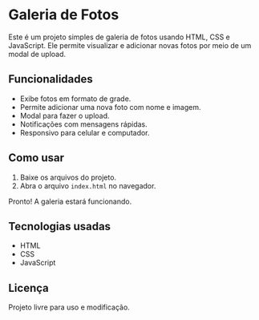 # Galeria de Fotos

Este é um projeto simples de galeria de fotos usando HTML, CSS e JavaScript. Ele permite visualizar e adicionar novas fotos por meio de um modal de upload.

## Funcionalidades

- Exibe fotos em formato de grade.
- Permite adicionar uma nova foto com nome e imagem.
- Modal para fazer o upload.
- Notificações com mensagens rápidas.
- Responsivo para celular e computador.

## Como usar

1. Baixe os arquivos do projeto.
2. Abra o arquivo `index.html` no navegador.

Pronto! A galeria estará funcionando.

## Tecnologias usadas

- HTML
- CSS
- JavaScript

## Licença

Projeto livre para uso e modificação.

